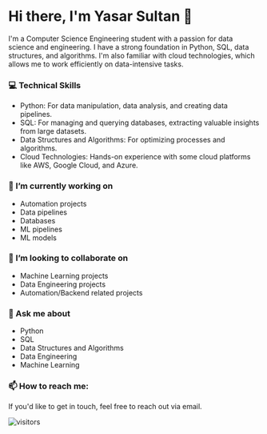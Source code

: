 # Hi there, I'm Yasar Sultan 👋


I'm a Computer Science Engineering student with a passion for data science and engineering. I have a strong foundation in Python, SQL, data structures, and algorithms. I'm also familiar with cloud technologies, which allows me to work efficiently on data-intensive tasks.

### 💻 Technical Skills
 - Python: For data manipulation, data analysis, and creating data pipelines.
 - SQL: For managing and querying databases, extracting valuable insights from large datasets.
 - Data Structures and Algorithms: For optimizing processes and algorithms.
 - Cloud Technologies: Hands-on experience with some cloud platforms like AWS, Google Cloud, and Azure.

### 🔭 I’m currently working on 
 - Automation projects
 - Data pipelines
 - Databases
 - ML pipelines
 - ML models

### 👯 I’m looking to collaborate on 
 - Machine Learning projects
 - Data Engineering projects
 - Automation/Backend related projects

### 💬 Ask me about 
 - Python
 - SQL
 - Data Structures and Algorithms
 - Data Engineering
 - Machine Learning

### 📫 How to reach me: 
If you'd like to get in touch, feel free to reach out via email.


![visitors](https://visitor-badge.laobi.icu/badge?page_id=yasarsultan.yasarsultan)
